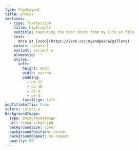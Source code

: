 ```yaml
---
type: PageLayout
title: photos
sections:
  - type: TextSection
    title: highlights
    subtitle: featuring the best shots from my life on film
    text: |
      more at [vsco](https://vsco.co/joyandpeace/gallery)
    colors: colors-f
    variant: variant-a
    elementId: ''
    styles:
      self:
        height: auto
        width: narrow
        padding:
          - pt-12
          - pb-36
          - pl-4
          - pr-4
        textAlign: left
addTitleSuffix: true
colors: colors-a
backgroundImage:
  type: BackgroundImage
  url: /images/bg2.jpg
  backgroundSize: cover
  backgroundPosition: center
  backgroundRepeat: no-repeat
  opacity: 80
---
```

